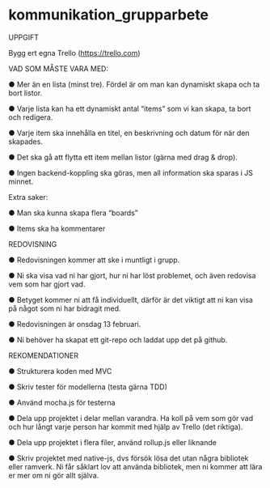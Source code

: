 # kommunikation_grupparbete
UPPGIFT

Bygg ert egna Trello (https://trello.com)

VAD SOM MÅSTE VARA MED:

● Mer än en lista (minst tre). Fördel är om man kan dynamiskt skapa och ta bort listor.

● Varje lista kan ha ett dynamiskt antal “items” som vi kan skapa, ta bort och
redigera.

● Varje item ska innehålla en titel, en beskrivning och datum för när den skapades.

● Det ska gå att flytta ett item mellan listor (gärna med drag & drop).

● Ingen backend-koppling ska göras, men all information ska sparas i JS minnet.

Extra saker:

● Man ska kunna skapa flera “boards”

● Items ska ha kommentarer

REDOVISNING

● Redovisningen kommer att ske i muntligt i grupp.

● Ni ska visa vad ni har gjort, hur ni har löst problemet, och även redovisa vem som
har gjort vad.

● Betyget kommer ni att få individuellt, därför är det viktigt att ni kan visa på något
som ni har bidragit med.

● Redovisningen är onsdag 13 februari.

● Ni behöver ha skapat ett git-repo och laddat upp det på github.

REKOMENDATIONER

● Strukturera koden med MVC

● Skriv tester för modellerna (testa gärna TDD)

● Använd mocha.js för testerna

● Dela upp projektet i delar mellan varandra. Ha koll på vem som gör vad och hur
långt varje person har kommit med hjälp av Trello (det riktiga).

● Dela upp projektet i flera filer, använd rollup.js eller liknande

● Skriv projektet med native-js, dvs försök lösa det utan några bibliotek eller
ramverk. Ni får såklart lov att använda bibliotek, men ni kommer att lära er mer om
ni gör allt själva.
